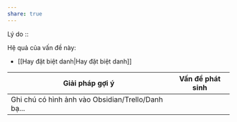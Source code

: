 ```yaml
---
share: true
---
```

Lý do :: 

Hệ quả của vấn đề này:
- [[Hay đặt biệt danh|Hay đặt biệt danh]]


| Giải pháp gợi ý                                    | Vấn đề phát sinh |
| -------------------------------------------------- | ---------------- |
| Ghi chú có hình ảnh vào Obsidian/Trello/Danh bạ... |                  |